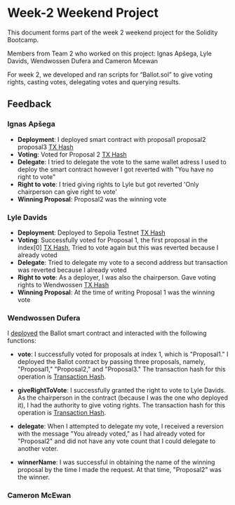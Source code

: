 # Week-2 Weekend Project

This document forms part of the week 2 weekend project for the Solidity Bootcamp. 

Members from Team 2 who worked on this project: Ignas Apšega, Lyle Davids, Wendwossen Dufera and Cameron Mcewan

For week 2, we developed and ran scripts for “Ballot.sol”  to give voting rights, casting votes, delegating votes and querying results. 

## Feedback

### Ignas Apšega
* **Deployment**: I deployed smart contract with proposal1 proposal2 proposal3 [TX Hash](https://sepolia.etherscan.io/tx/0xf191d3f1d71e2de012d06332d0b0c5b33e4cf0bdc38c3175be1646baf0ef809b)
* **Voting**: Voted for Proposal 2 [TX Hash](https://sepolia.etherscan.io/tx/0x23078699d89a4714fe85ac365d01b187287776b2da4e6c87902ba6defe323a29)
* **Delegate**: I tried to delegate the vote to the same wallet adress I used to deploy the smart contract however I got reverted with "You have no right to vote"
* **Right to vote**: I tried giving rights to Lyle but got reverted 'Only chairperson can give right to vote'
* **Winning Proposal**: Proposal2 was the winning vote

### Lyle Davids
* **Deployment**: Deployed to Sepolia Testnet [TX Hash](https://sepolia.etherscan.io/tx/0x1bb3af11b16cb3ed3b05d633cd0e4b8cc3c8b0f726c1c76701d3401262b2651d)
* **Voting**: Successfully voted for Proposal 1, the first proposal in the index[0] [TX Hash](https://sepolia.etherscan.io/tx/0x724009f96cbdb1d77ea187e94c69d5b794ff3e4e36beb8582b0dddd3e8a3a8d2), Tried to vote again but this was reverted because I already voted
* **Delegate**: Tried to delegate my vote to a second address but transaction was reverted because I already voted
* **Right to vote**: As a deployer, I was also the chairperson. Gave voting rights to Wendwossen [TX Hash](https://sepolia.etherscan.io/tx/0x79c9f36abe05e1912eae4acbecc657e2694de76763a6f1f5e4489158dd0448ef)
* **Winning Proposal**: At the time of writing Proposal 1 was the winning vote

### Wendwossen Dufera
I [deployed](https://sepolia.etherscan.io/tx/0xe9d30b7f1a079bedccc1beec13496f4cc62606f344decba2d66ca7900fe5f060) the Ballot smart contract and interacted with the following functions:


- **vote**: I successfully voted for proposals at index 1, which is "Proposal1." I deployed the Ballot contract by passing three proposals, namely, "Proposal1," "Proposal2," and "Proposal3." The transaction hash for this operation is [Transaction Hash](https://sepolia.etherscan.io/tx/0x533f3e3a9a4770ea66590f04e9741ef622f945c2405c1b1d3ba17aa216100cb3).

- **giveRightToVote**: I successfully granted the right to vote to Lyle Davids. As the chairperson in the contract (because I was the one who deployed it), I had the authority to give voting rights. The transaction hash for this operation is [Transaction Hash](https://sepolia.etherscan.io/tx/0xf5651e7f5cb0287ac9814a714484f1c588d2baa2e58d64293b5aab338d4d64f6).

- **delegate**: When I attempted to delegate my vote, I received a reversion with the message "You already voted," as I had already voted for "Proposal2" and did not have any vote count that I could delegate to another voter.

- **winnerName**: I was successful in obtaining the name of the winning proposal by the time I made the request. At that time, "Proposal2" was the winner.

### Cameron McEwan
